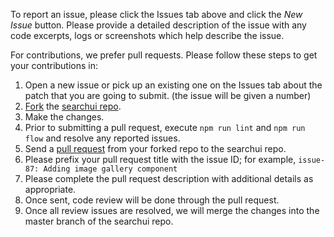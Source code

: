To report an issue, please click the Issues tab above and click the *New Issue* button. 
Please provide a detailed description of the issue with any code excerpts, logs or screenshots which help describe the issue.

For contributions, we prefer pull requests. Please follow these steps to get your contributions in:

1. Open a new issue or pick up an existing one on the Issues tab about the patch that you are going to submit. 
(the issue will be given a number)
2. [Fork](https://help.github.com/articles/fork-a-repo) the [searchui repo](https://github.com/attivio/searchui).
3. Make the changes.
4. Prior to submitting a pull request, execute `npm run lint` and `npm run flow` and resolve any reported issues.
4. Send a [pull request](https://help.github.com/articles/using-pull-requests) from your forked repo to the searchui repo.
4. Please prefix your pull request title with the issue ID; for example, `issue-87: Adding image gallery component`
5. Please complete the pull request description with additional details as appropriate.
6. Once sent, code review will be done through the pull request.
7. Once all review issues are resolved, we will merge the changes into the master branch of the searchui repo.
